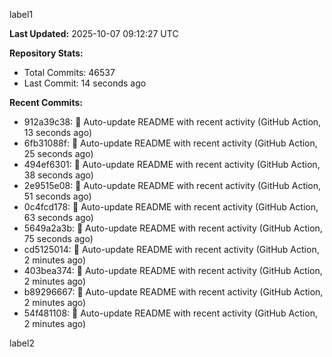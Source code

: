 
label1 
<!-- ACTIVITY_START -->
**Last Updated:** 2025-10-07 09:12:27 UTC

**Repository Stats:**
- Total Commits: 46537
- Last Commit: 14 seconds ago

**Recent Commits:**
- 912a39c38: 🤖 Auto-update README with recent activity (GitHub Action, 13 seconds ago)
- 6fb31088f: 🤖 Auto-update README with recent activity (GitHub Action, 25 seconds ago)
- 494ef6301: 🤖 Auto-update README with recent activity (GitHub Action, 38 seconds ago)
- 2e9515e08: 🤖 Auto-update README with recent activity (GitHub Action, 51 seconds ago)
- 0c4fcd178: 🤖 Auto-update README with recent activity (GitHub Action, 63 seconds ago)
- 5649a2a3b: 🤖 Auto-update README with recent activity (GitHub Action, 75 seconds ago)
- cd5125014: 🤖 Auto-update README with recent activity (GitHub Action, 2 minutes ago)
- 403bea374: 🤖 Auto-update README with recent activity (GitHub Action, 2 minutes ago)
- b89296667: 🤖 Auto-update README with recent activity (GitHub Action, 2 minutes ago)
- 54f481108: 🤖 Auto-update README with recent activity (GitHub Action, 2 minutes ago)
<!-- ACTIVITY_END -->

label2
